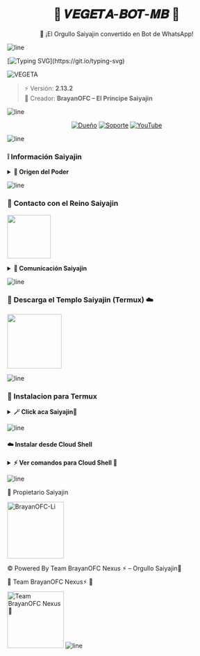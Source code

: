 <h1 align="center">💨 𝑽𝑬𝑮𝑬𝑻𝑨-𝑩𝑶𝑻-𝑴𝑩 💨</h1>
<p align="center">🐉 ¡El Orgullo Saiyajin convertido en Bot de WhatsApp!</p>

![line](https://github.com/BrayanOFC-Li/Lines-Neon-MB/raw/main/assets_MB/Line-Neon.jpg)

[![Typing SVG](https://readme-typing-svg.demolab.com?font=Fira+Code&pause=1000&color=0033FF&center=true&vCenter=true&width=600&lines=Bienvenido+Guerrero+Z;VEGETA-BOT-MB+🔥;Creado+desde+0+por+BrayanOFC;El+Orgullo+Saiyajin+en+tu+mano;¡Supera+a+Kakaroto!)](https://git.io/typing-svg)

![VEGETA](https://qu.ax/ijJBG.png)

> ⚡ Versión: **2.13.2**  
> 👑 Creador: **BrayanOFC – El Príncipe Saiyajin**

![line](https://github.com/BrayanOFC-Li/Lines-Neon-MB/raw/main/assets_/Line-Arco.jpg)

<div align="center">

[![Dueño](https://img.shields.io/badge/Príncipe-0033FF?style=for-the-badge&logo=whatsapp&logoColor=white)](https://wa.me/526641784469)
[![Soporte](https://img.shields.io/badge/Escuadrón_Z-0033FF?style=for-the-badge&logo=whatsapp&logoColor=white)](https://wa.me/526641784469)
[![YouTube](https://img.shields.io/badge/YouTubeOFC-FF0000?style=for-the-badge&logo=youtube&logoColor=white)](https://www.youtube.com/@BrayanOFC01)

</div>

![line](https://github.com/BrayanOFC-Li/Lines-Neon-MB/raw/main/assets_MB/Line-azul.jpg)

### ❕️ **Información Saiyajin**

<details>
 <summary><b> 🐉 Origen del Poder</b></summary>

* Este bot **no está afiliado a WhatsApp Inc.**  
* WhatsApp es marca registrada de `WhatsApp LLC`.  
* **VEGETA-BOT-MB** fue forjado desde 0 como un arma de los Saiyajin para dominar WhatsApp ⚡  

> 🗣️ BrayanOFC: *"¡Este bot no necesita a Kakaroto para ser el mejor!"*  

</details>

![line](https://github.com/BrayanOFC-Li/Lines-Neon-MB/raw/main/assets_MB/Logo-Neon.jpg)

### 🔮 **Contacto con el Reino Saiyajin**

<a href="https://wa.me/526641784469?text=Quiero+el+poder+de+VEGETA"><img src="https://qu.ax/ugHh.jpg" height="100px"></a>

<details>
<summary><b> 🐉 Comunicación Saiyajin</b></summary>

* WhatsApp: https://wa.me/526641784469  

> 🗣️ BrayanOFC: *"Si buscas poder… habla directamente con el príncipe de los Saiyajin."*  

</details>

![line](https://github.com/BrayanOFC-Li/Lines-Neon-MB/raw/main/assets_MB/line-neon.gif)

### 🐉 **Descarga el Templo Saiyajin (Termux)** ☁️
<a href="https://www.mediafire.com/file/llugt4zgj7g3n3u/com.termux_1020.apk/file"><img src="https://qu.ax/finc.jpg" height="125px"></a> 

![line](https://github.com/BrayanOFC-Li/Lines-Neon-MB/raw/main/assets_MB/Logo-verde.jpg)
</details>

### 👑 Instalacion para Termux

<details>
 <summary><b> 🪄 Click aca Saiyajin🐉</b></summary>

#### Pasos del Guerrero Z
```bash
termux-setup-storage
```

```bash
apt update && apt upgrade && pkg install -y git nodejs ffmpeg imagemagick yarn
```

```bash
git clone https://github.com/BrayanOFC-Li/VEGETA-BOT-MB
```

```bash
cd VEGETA-BOT-MB
```


```bash
npm install
```

```bash
npm start
```

![line](https://github.com/BrayanOFC-Li/Lines-Neon-MB/raw/main/assets_MB/Logo-arco.jpg)

✨️ Revivir el Ki de Vegeta si se detiene

```bash
cd VEGETA-BOT-MB
npm start
```

✨️ Convertirte en el Owner Saiyajin

```bash
cd VEGETA-BOT-MB && nano config.js
```

> 🗣️ BrayanOFC: "No cualquiera puede portar este poder… pero si logras configurarlo, serás un verdadero Saiyajin."

![line](https://github.com/BrayanOFC-Li/Lines-Neon-MB/raw/main/assets_MB/Line-rojo.jpg)
🎆 Modo Saiyajin 24/7 en Termux

```bash
npm i -g pm2 && pm2 start index.js && pm2 save && pm2 logs
```

> 🗣️ BrayanOFC: "Un Saiyajin nunca descansa, y tu bot tampoco debería hacerlo."
</details>


![line](https://github.com/BrayanOFC-Li/Lines-Neon-MB/raw/main/assets_MB/line-neon.gif)

#### ☁️ Instalar desde Cloud Shell

<details>
 <summary><b> ⚡️ Ver comandos para Cloud Shell 🐉</b></summary>

```bash
apt update && apt upgrade
```

```bash
git clone https://github.com/BrayanOFC-Li/VEGETA-BOT-MB && cd VEGETA-BOT-MB 
```

```bash
yarn install && npm install
```

```bash
npm start
```

✅ ¡Bot listo para usarse! El mejor bot de WhatsApp 🐉
</details>

![line](https://github.com/BrayanOFC-Li/Lines-Neon-MB/raw/main/assets_MB/line-neon.gif)

👑 Propietario Saiyajin

<a href="https://github.com/BrayanOFC-Li"><img src="https://github.com/BrayanOFC-Li.png" width="130" height="130" alt="BrayanOFC-Li"/></a>


© Powered By Team BrayanOFC Nexus ⚡︎ – Orgullo Saiyajin🚀

🚀 Team BrayanOFC Nexus⚡︎ 🚀

<a href="https://whatsapp.com/channel/0029VbBDzGKJf05gxPCPu61D"><img
src="https://files.catbox.moe/7zf8fs.jpg" width="130" height="130" alt="Team BrayanOFC Nexus🚀"/></a>
![line](https://github.com/BrayanOFC-Li/Lines-Neon-MB/raw/main/assets_MB/line-neon.gif)